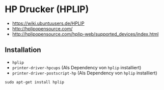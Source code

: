 # HP Drucker (HPLIP)

+   <https://wiki.ubuntuusers.de/HPLIP>
+   <http://hplipopensource.com/>
+   <http://hplipopensource.com/hplip-web/supported_devices/index.html>



## Installation

+   `hplip`
+   `printer-driver-hpcups` (Als Dependency von `hplip` installiert)
+   `printer-driver-postscript-hp` (Als Dependency von `hplip` installiert)

<!---->

    sudo apt-get install hplip

